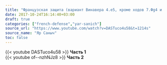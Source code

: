 ```yaml
---
title: "Французская защита (вариант Винавера 4.е5, кроме ходов 7.Фg4 и 7.h4)"
date: 2017-10-24T16:14:40+03:00
draft: true
categories: ["french-defense","yar-sanich"]
source_url: "https://www.youtube.com/watch?v=DASTuco4u58&t=1214s"
source_name: "Яр Саныч"
toc: false
---
```


<!--more-->
<div class="container">
  <div class="row">
    <div class="col-6">
      {{< youtube DASTuco4u58 >}}
      <strong>Часть 1</strong>
    </div>
    <div class="col-6">
      {{< youtube of--nzhNJz8 >}}
      <strong>Часть 2</strong>
    </div>
  </div>
</div>
